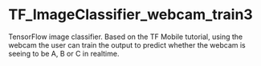 # TF_ImageClassifier_webcam_train3
TensorFlow image classifier. Based on the TF Mobile tutorial, using the webcam the user can train the output to predict whether the webcam is seeing to be A, B or C in realtime.
